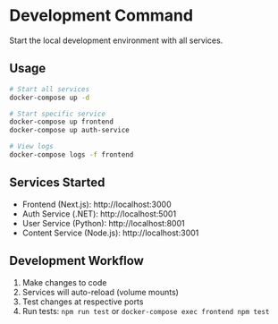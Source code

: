 # Development Command

Start the local development environment with all services.

## Usage
```bash
# Start all services
docker-compose up -d

# Start specific service
docker-compose up frontend
docker-compose up auth-service

# View logs
docker-compose logs -f frontend
```

## Services Started
- Frontend (Next.js): http://localhost:3000
- Auth Service (.NET): http://localhost:5001
- User Service (Python): http://localhost:8001
- Content Service (Node.js): http://localhost:3001

## Development Workflow
1. Make changes to code
2. Services will auto-reload (volume mounts)
3. Test changes at respective ports
4. Run tests: `npm run test` or `docker-compose exec frontend npm test`